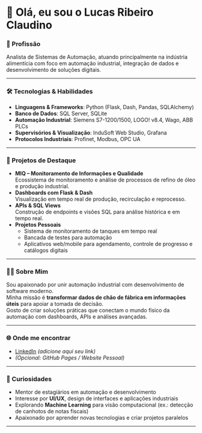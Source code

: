 # 👋 Olá, eu sou o Lucas Ribeiro Claudino

### 💼 Profissão
Analista de Sistemas de Automação, atuando principalmente na indústria alimentícia com foco em automação industrial, integração de dados e desenvolvimento de soluções digitais.

---

### 🛠️ Tecnologias & Habilidades
- **Linguagens & Frameworks**: Python (Flask, Dash, Pandas, SQLAlchemy)  
- **Banco de Dados**: SQL Server, SQLite  
- **Automação Industrial**: Siemens S7-1200/1500, LOGO! v8.4, Wago, ABB PLCs  
- **Supervisórios & Visualização**: InduSoft Web Studio, Grafana  
- **Protocolos Industriais**: Profinet, Modbus, OPC UA  

---

### 🚀 Projetos de Destaque
- **MIQ – Monitoramento de Informações e Qualidade**  
  Ecossistema de monitoramento e análise de processos de refino de óleo e produção industrial.  
- **Dashboards com Flask & Dash**  
  Visualização em tempo real de produção, recirculação e reprocesso.  
- **APIs & SQL Views**  
  Construção de endpoints e visões SQL para análise histórica e em tempo real.  
- **Projetos Pessoais**  
  - Sistema de monitoramento de tanques em tempo real  
  - Bancada de testes para automação  
  - Aplicativos web/mobile para agendamento, controle de progresso e catálogos digitais  

---

### 👨‍💻 Sobre Mim
Sou apaixonado por unir automação industrial com desenvolvimento de software moderno.  
Minha missão é **transformar dados de chão de fábrica em informações úteis** para apoiar a tomada de decisão.  
Gosto de criar soluções práticas que conectam o mundo físico da automação com dashboards, APIs e análises avançadas.  

---

### 🌐 Onde me encontrar
- [LinkedIn](https://www.linkedin.com/) *(adicione aqui seu link)*  
- *(Opcional: GitHub Pages / Website Pessoal)*  

---

### 🎯 Curiosidades
- Mentor de estagiários em automação e desenvolvimento  
- Interesse por **UI/UX**, design de interfaces e aplicações industriais  
- Explorando **Machine Learning** para visão computacional (ex.: detecção de canhotos de notas fiscais)  
- Apaixonado por aprender novas tecnologias e criar projetos paralelos  

---
